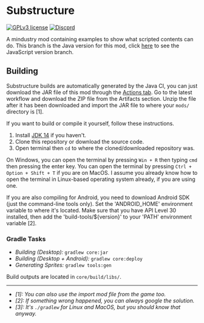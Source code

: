 # Substructure

[![GPLv3 license](https://img.shields.io/badge/License-GPLv3-blue.svg)](http://perso.crans.org/besson/LICENSE.html)
[![Discprd](https://img.shields.io/discord/704355237246402721.svg?color=7289da&label=de_server&logo=discord&style=flat-square)](https://discord.gg/RCCVQFW)

A mindustry mod containing examples to show what scripted contents can do. This branch is the Java version for this mod, click [here](https://github.com/Gdeft/substructure/tree/6.0) to see the JavaScript version branch.

## Building

Substructure builds are automatically generated by the Java CI, you can just download the JAR file of this mod through the [Actions tab](https://github.com/Gdeft/substructure/actions). Go to the latest workflow and download the ZIP file from the Artifacts section. Unzip the file after it has been downloaded and import the JAR file to where your `mods/` directory is [1].

If you want to build or compile it yourself, follow these instructions.

1. Install [JDK 14](https://adoptopenjdk.net/) if you haven't.
2. Clone this repository or download the source code.
3. Open terminal then `cd` to where the cloned/downloaded repository was.

On Windows, you can open the terminal by pressing `Win + R` then typing `cmd` then pressing the enter key. You can open the terminal by pressing `Ctrl + Option + Shift + T` if you are on MacOS. I assume you already know how to open the terminal in Linux-based operating system already, if you are using one.

If you are also compiling for Android, you need to download Android SDK (just the command-line tools only). Set the 'ANDROID_HOME' environment variable to where it's located. Make sure that you have API Level 30 installed, then add the 'build-tools/${version}' to your 'PATH' environment variable [2].

### Gradle Tasks

- _Building (Desktop):_ `gradlew core:jar`
- _Building (Desktop + Android):_ `gradlew core:deploy`
- _Generating Sprites:_ `gradlew tools:gen`

Build outputs are located in `core/build/libs/`.

---

- *[1]: You can also use the import mod file from the game too.*
- *[2]: If something wrong happened, you can always google the solution.*
- *[3]: It's `./gradlew` for Linux and MacOS, but you should know that anyway.*
